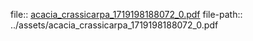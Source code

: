 file:: [acacia_crassicarpa_1719198188072_0.pdf](../assets/acacia_crassicarpa_1719198188072_0.pdf)
file-path:: ../assets/acacia_crassicarpa_1719198188072_0.pdf
